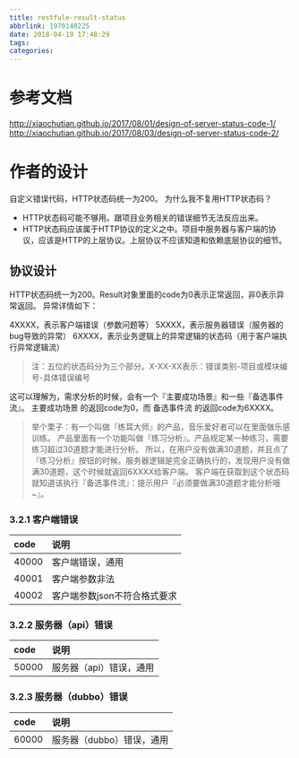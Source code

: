 ```yaml
---
title: restfule-result-status
abbrlink: 1970140225
date: 2018-04-19 17:48:29
tags:
categories:
---
```

# 参考文档
http://xiaochutian.github.io/2017/08/01/design-of-server-status-code-1/
http://xiaochutian.github.io/2017/08/03/design-of-server-status-code-2/


# 作者的设计
自定义错误代码，HTTP状态码统一为200。
为什么我不复用HTTP状态码？

- HTTP状态码可能不够用。跟项目业务相关的错误细节无法反应出来。
- HTTP状态码应该属于HTTP协议的定义之中。项目中服务器与客户端的协议，应该是HTTP的上层协议。上层协议不应该知道和依赖底层协议的细节。

## 协议设计
HTTP状态码统一为200。Result对象里面的code为0表示正常返回，非0表示异常返回。 
异常详情如下：

4XXXX，表示客户端错误（参数问题等）
5XXXX，表示服务器错误（服务器的bug导致的异常）
6XXXX，表示业务逻辑上的异常逻辑的状态码（用于客户端执行异常逻辑流）

> 注：五位的状态码分为三个部分。X-XX-XX表示：错误类别-项目或模块编号-具体错误编号


这可以理解为，需求分析的时候，会有一个『主要成功场景』和一些『备选事件流』。 
主要成功场景 的返回code为0，而 备选事件流 的返回code为6XXXX。

> 举个栗子：有一个叫做『练耳大师』的产品，音乐爱好者可以在里面做乐感训练。 
> 产品里面有一个功能叫做『练习分析』。产品规定某一种练习，需要练习超过30道题才能进行分析。
> 所以，在用户没有做满30道题，并且点了『练习分析』按钮的时候。服务器逻辑是完全正确执行的，发现用户没有做满30道题，这个时候就返回6XXXX给客户端。 
> 客户端在获取到这个状态码就知道该执行『备选事件流』：提示用户『必须要做满30道题才能分析哦~』。

### 3.2.1 客户端错误

| code | 说明 |
| :--- | :--- |
| 40000 | 客户端错误，通用 |
| 40001 | 客户端参数非法 |
| 40002 | 客户端参数json不符合格式要求 |

### 3.2.2 服务器（api）错误 

| code | 说明 |
| :--- | :--- |
| 50000 | 服务器（api）错误，通用 |

### 3.2.3 服务器（dubbo）错误 
| code | 说明 |
| :--- | :--- |
| 60000 | 服务器（dubbo）错误，通用 |
